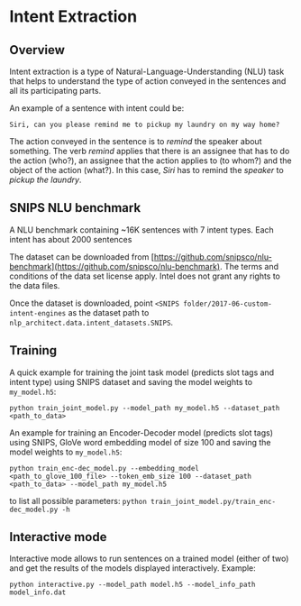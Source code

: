 # Intent Extraction


## Overview
Intent extraction is a type of Natural-Language-Understanding (NLU) task that helps to understand
the type of action conveyed in the sentences and all its participating parts.

An example of a sentence with intent could be:

```
Siri, can you please remind me to pickup my laundry on my way home?
```

The action conveyed in the sentence is to *remind* the speaker about something. The verb *remind*
applies that there is an assignee that has to do the action (who?), an assignee that the action
applies to (to whom?) and the object of the action (what?). In this case, *Siri* has to remind the
*speaker* to *pickup the laundry*.

## SNIPS NLU benchmark
A NLU benchmark containing ~16K sentences with 7 intent types. Each intent has about 2000 sentences

The dataset can be downloaded from [https://github.com/snipsco/nlu-benchmark](https://github.com/snipsco/nlu-benchmark). The terms and conditions of the data set license apply. Intel does not grant any rights to the data files.

Once the dataset is downloaded, point `<SNIPS folder/2017-06-custom-intent-engines` as the dataset path to `nlp_architect.data.intent_datasets.SNIPS`.

## Training
A quick example for training the joint task model (predicts slot tags and intent type) using SNIPS dataset and saving the model weights to `my_model.h5`:

```
python train_joint_model.py --model_path my_model.h5 --dataset_path <path_to_data>
```

An example for training an Encoder-Decoder model (predicts slot tags) using SNIPS, GloVe word embedding model of size 100 and saving the model weights to `my_model.h5`:

```
python train_enc-dec_model.py --embedding_model <path_to_glove_100_file> --token_emb_size 100 --dataset_path <path_to_data> --model_path my_model.h5
```

to list all possible parameters: `python train_joint_model.py/train_enc-dec_model.py -h`

## Interactive mode
Interactive mode allows to run sentences on a trained model (either of two) and get the results of the models displayed interactively.
Example:
```
python interactive.py --model_path model.h5 --model_info_path model_info.dat
```
